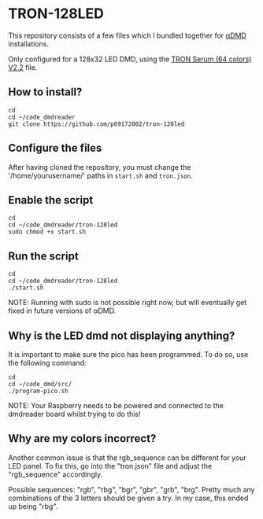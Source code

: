 # TRON-128LED
This repository consists of a few files which I bundled together for [αDMD](https://github.com/pinballpower/alpha_dmd) installations.

Only configured for a 128x32 LED DMD, using the [TRON Serum (64 colors) V2.2](https://vpuniverse.com/files/file/14216-tron-legacy-stern-2011-dmd-64-colors-serum-format-v22-final/) file.
## How to install?

```
cd
cd ~/code_dmdreader
git clone https://github.com/p69172002/tron-128led
```
## Configure the files
After having cloned the repository, you must change the '/home/yourusername/' paths in `start.sh` and `tron.json`.

## Enable the script
```
cd
cd ~/code_dmdreader/tron-128led
sudo chmod +x start.sh
```

## Run the script
```
cd
cd ~/code_dmdreader/tron-128led
./start.sh
```
NOTE: Running with sudo is not possible right now, but will eventually get fixed in future versions of αDMD.

## Why is the LED dmd not displaying anything?
It is important to make sure the pico has been programmed. To do so, use the following command:
```
cd
cd ~/code_dmd/src/
./program-pico.sh
```
NOTE: Your Raspberry needs to be powered and connected to the dmdreader board whilst trying to do this!

## Why are my colors incorrect?
Another common issue is that the rgb_sequence can be different for your LED panel. 
To fix this, go into the "tron.json" file and adjust the "rgb_sequence" accordingly.

Possible sequences: "rgb", "rbg", "bgr", "gbr", "grb", "brg". Pretty much any combinations of the 3 letters should be given a try. In my case, this ended up being "rbg".
